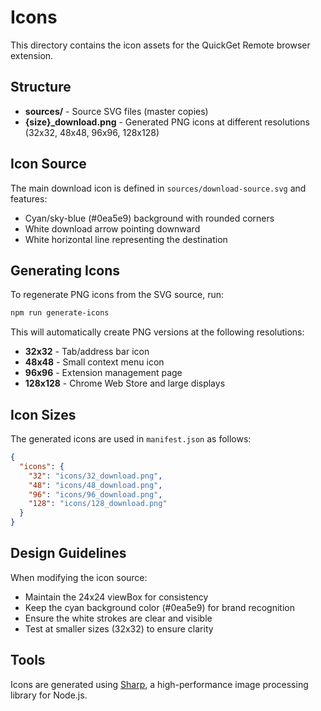 # Icons

This directory contains the icon assets for the QuickGet Remote browser extension.

## Structure

- **sources/** - Source SVG files (master copies)
- **{size}_download.png** - Generated PNG icons at different resolutions (32x32, 48x48, 96x96, 128x128)

## Icon Source

The main download icon is defined in `sources/download-source.svg` and features:
- Cyan/sky-blue (#0ea5e9) background with rounded corners
- White download arrow pointing downward
- White horizontal line representing the destination

## Generating Icons

To regenerate PNG icons from the SVG source, run:

```bash
npm run generate-icons
```

This will automatically create PNG versions at the following resolutions:
- **32x32** - Tab/address bar icon
- **48x48** - Small context menu icon
- **96x96** - Extension management page
- **128x128** - Chrome Web Store and large displays

## Icon Sizes

The generated icons are used in `manifest.json` as follows:

```json
{
  "icons": {
    "32": "icons/32_download.png",
    "48": "icons/48_download.png", 
    "96": "icons/96_download.png",
    "128": "icons/128_download.png"
  }
}
```

## Design Guidelines

When modifying the icon source:
- Maintain the 24x24 viewBox for consistency
- Keep the cyan background color (#0ea5e9) for brand recognition
- Ensure the white strokes are clear and visible
- Test at smaller sizes (32x32) to ensure clarity

## Tools

Icons are generated using [Sharp](https://sharp.pixelplumbing.com/), a high-performance image processing library for Node.js.
